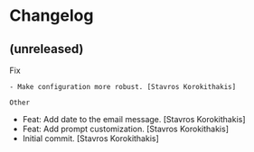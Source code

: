 Changelog
=========


(unreleased)
------------

Fix
~~~
- Make configuration more robust. [Stavros Korokithakis]

Other
~~~~~
- Feat: Add date to the email message. [Stavros Korokithakis]
- Feat: Add prompt customization. [Stavros Korokithakis]
- Initial commit. [Stavros Korokithakis]


